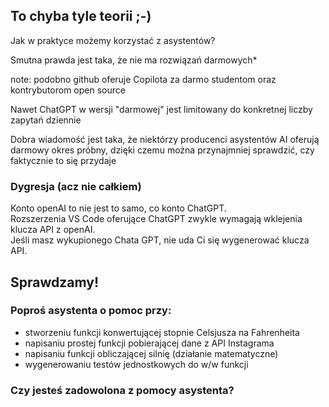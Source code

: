 <!-- .slide: data-background-image="img/brain-explodes.gif" -->
## To chyba tyle teorii ;-)
<!-- .element: class="title-on-dark-bg" -->


Jak w praktyce możemy korzystać z asystentów?


Smutna prawda jest taka, że nie ma rozwiązań darmowych*

note: podobno github oferuje Copilota za darmo studentom oraz kontrybutorom open source


Nawet ChatGPT w wersji "darmowej" jest limitowany do konkretnej liczby zapytań dziennie


Dobra wiadomość jest taka, że niektórzy producenci asystentów AI oferują darmowy okres próbny, dzięki czemu można przynajmniej sprawdzić, czy faktycznie to się przydaje


### Dygresja (acz nie całkiem)

Konto openAI to nie jest to samo, co konto ChatGPT.\
Rozszerzenia VS Code oferujące ChatGPT zwykle wymagają wklejenia klucza API z openAI.\
Jeśli masz wykupionego Chata GPT, nie uda Ci się wygenerować klucza API.


## Sprawdzamy!


### Poproś asystenta o pomoc przy:

- stworzeniu funkcji konwertującej stopnie Celsjusza na Fahrenheita
- napisaniu prostej funkcji pobierającej dane z API Instagrama
- napisaniu funkcji obliczającej silnię (działanie matematyczne)
- wygenerowaniu testów jednostkowych do w/w funkcji


### Czy jesteś zadowolona z pomocy asystenta?